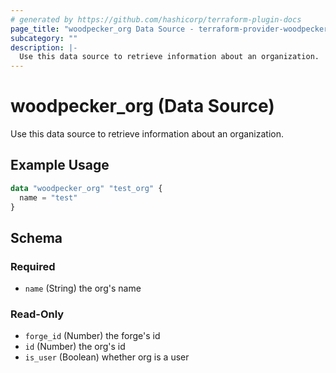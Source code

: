 ```yaml
---
# generated by https://github.com/hashicorp/terraform-plugin-docs
page_title: "woodpecker_org Data Source - terraform-provider-woodpecker"
subcategory: ""
description: |-
  Use this data source to retrieve information about an organization.
---
```


# woodpecker_org (Data Source)

Use this data source to retrieve information about an organization.

## Example Usage

```terraform
data "woodpecker_org" "test_org" {
  name = "test"
}
```

<!-- schema generated by tfplugindocs -->
## Schema

### Required

- `name` (String) the org's name

### Read-Only

- `forge_id` (Number) the forge's id
- `id` (Number) the org's id
- `is_user` (Boolean) whether org is a user
